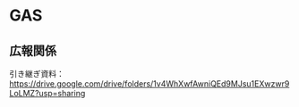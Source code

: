 # GAS




## 広報関係
引き継ぎ資料：https://drive.google.com/drive/folders/1v4WhXwfAwniQEd9MJsu1EXwzwr9LoLMZ?usp=sharing

